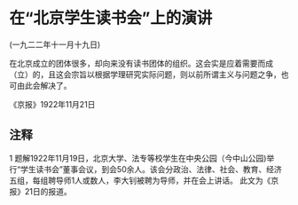 # 在“北京学生读书会”上的演讲

 

(一九二二年十一月十九日)



在北京成立的团体很多，却向来没有读书团体的组织。这会实是应着需要而成（立）的，且这会宗旨以根据学理研究实际问题，则以前所谓主义与问题之争，也可由此会解决了。

 

《京报》1922年11月21日

 

## 注释
1 题解1922年11月19日，北京大学、法专等校学生在中央公园（今中山公园)举行“学生读书会”董事会议，到会50余人。该会分政治、法律、社会、教育、经济五组，每组聘导师1人或数人，李大钊被聘为导师，并在会上讲话。
此文为《京报》21日的报道。
